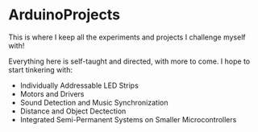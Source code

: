 # ArduinoProjects
This is where I keep all the experiments and projects I challenge myself with! 

Everything here is self-taught and directed, with more to come. 
I hope to start tinkering with: 
  - Individually Addressable LED Strips 
  - Motors and Drivers 
  - Sound Detection and Music Synchronization
  - Distance and Object Dectection 
  - Integrated Semi-Permanent Systems on Smaller Microcontrollers 
